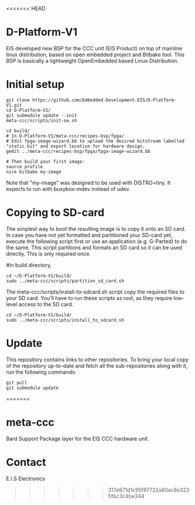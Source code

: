 <<<<<<< HEAD
# D-Platform-V1
EIS developed new BSP for the CCC unit (EIS Product) on top of mainline linux distribution, based on open embedded project and Bitbake tool. This BSP is basically a lightweight OpenEmbedded based Linux Distribution.

# Initial setup

```
git clone https://github.com/Embedded-Development-EIS/D-Platform-V1.git
cd D-Platform-V1/
git submodule update --init
meta-ccc/scripts/init-oe.sh

cd build/
# In D-Platform-V1/meta-ccc/recipes-bsp/fpga/
# Edit fpga-image-wizard.bb to upload the desired bitstream labelled "static.bit" and export location for hardware design.
gedit ../meta-ccc/recipes-bsp/fpga/fpga-image-wizard.bb

# Then build your first image:
source profile
nice bitbake my-image
````

Note that "my-image" was designed to be used with DISTRO=tiny. It
expects to run with busybox-mdev instead of udev.

# Copying to SD-card

The simplest way to boot the resulting image is to copy it onto an SD card. In case you have not yet formatted and partitioned your SD-card yet, execute the following script first or use an application (e.g. G-Parted) to do the same. This script partitions and formats an SD card so it can be used directly. This is only required once.

#In build directory,

```
cd ~/D-Platform-V1/build/
sudo ../meta-ccc/scripts/partition_sd_card.sh
```

The meta-ccc/scripts/install-to-sdcard.sh script copy the required files to your SD card. You'll have to run these scripts as root, as they require low-level access to the SD card.

```
cd ~/D-Platform-V1/build/
sudo ../meta-ccc/scripts/install_to_sdcard.sh
```

# Update
This repository contains links to other repositories.
To bring your local copy of the repository up-to-date and fetch
all the sub-repositories along with it, run the following commands:

```
git pull
git submodule update
```
=======
# meta-ccc

Bard Support Package layer for the EIS CCC hardware unit.


# Contact

E.I.S Electronics
>>>>>>> 317e871d1c95f97722a80ac8e3235fbc3c4be344
